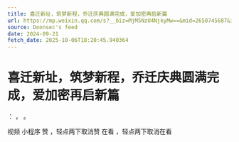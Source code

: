 ```yaml
---
title: 喜迁新址，筑梦新程，乔迁庆典圆满完成，爱加密再启新篇
url: https://mp.weixin.qq.com/s?__biz=MjM5NzU4NjkyMw==&mid=2650745687&idx=1&sn=e07cdd95097f171c863673afdce521d6
source: Doonsec's feed
date: 2024-09-21
fetch_date: 2025-10-06T18:20:45.940364
---
```


# 喜迁新址，筑梦新程，乔迁庆典圆满完成，爱加密再启新篇

：
，
。

视频
小程序
赞
，轻点两下取消赞
在看
，轻点两下取消在看